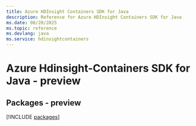 ```yaml
---
title: Azure HDInsight Containers SDK for Java
description: Reference for Azure HDInsight Containers SDK for Java
ms.date: 08/20/2025
ms.topic: reference
ms.devlang: java
ms.service: hdinsightcontainers
---
```

# Azure Hdinsight-Containers SDK for Java - preview
## Packages - preview
[!INCLUDE [packages](hdinsight-containers-index.md)]
